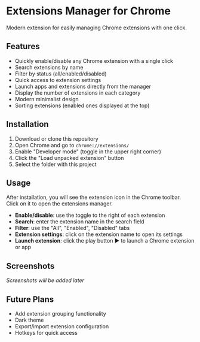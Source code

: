 # Extensions Manager for Chrome

Modern extension for easily managing Chrome extensions with one click.

## Features

- Quickly enable/disable any Chrome extension with a single click
- Search extensions by name
- Filter by status (all/enabled/disabled)
- Quick access to extension settings
- Launch apps and extensions directly from the manager
- Display the number of extensions in each category
- Modern minimalist design
- Sorting extensions (enabled ones displayed at the top)

## Installation

1. Download or clone this repository
2. Open Chrome and go to `chrome://extensions/`
3. Enable "Developer mode" (toggle in the upper right corner)
4. Click the "Load unpacked extension" button
5. Select the folder with this project

## Usage

After installation, you will see the extension icon in the Chrome toolbar. Click on it to open the extensions manager.

- **Enable/disable**: use the toggle to the right of each extension
- **Search**: enter the extension name in the search field
- **Filter**: use the "All", "Enabled", "Disabled" tabs
- **Extension settings**: click on the extension name to open its settings
- **Launch extension**: click the play button ▶ to launch a Chrome extension or app

## Screenshots

*Screenshots will be added later*

## Future Plans

- Add extension grouping functionality
- Dark theme
- Export/import extension configuration
- Hotkeys for quick access 